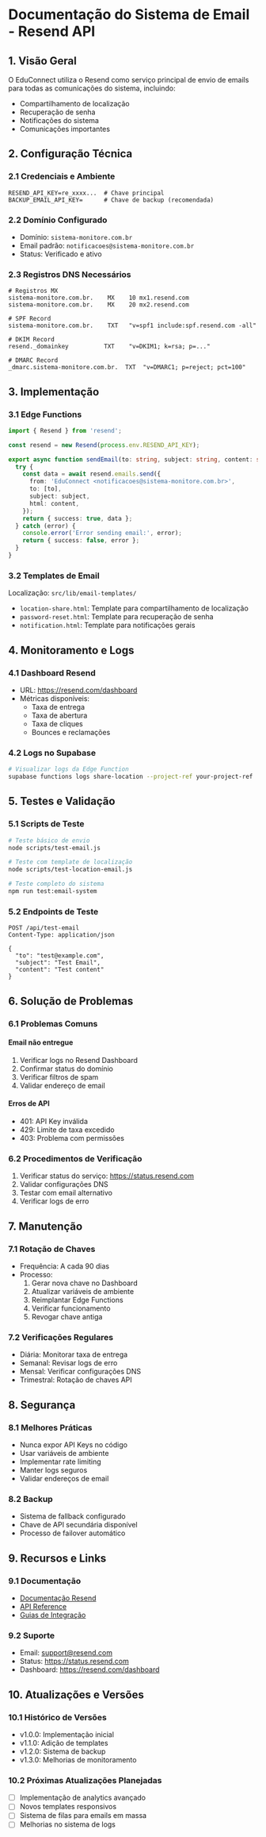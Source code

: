 # Documentação do Sistema de Email - Resend API

## 1. Visão Geral

O EduConnect utiliza o Resend como serviço principal de envio de emails para todas as comunicações do sistema, incluindo:
- Compartilhamento de localização
- Recuperação de senha
- Notificações do sistema
- Comunicações importantes

## 2. Configuração Técnica

### 2.1 Credenciais e Ambiente
```env
RESEND_API_KEY=re_xxxx...  # Chave principal
BACKUP_EMAIL_API_KEY=      # Chave de backup (recomendada)
```

### 2.2 Domínio Configurado
- Domínio: `sistema-monitore.com.br`
- Email padrão: `notificacoes@sistema-monitore.com.br`
- Status: Verificado e ativo

### 2.3 Registros DNS Necessários
```dns
# Registros MX
sistema-monitore.com.br.    MX    10 mx1.resend.com
sistema-monitore.com.br.    MX    20 mx2.resend.com

# SPF Record
sistema-monitore.com.br.    TXT   "v=spf1 include:spf.resend.com -all"

# DKIM Record
resend._domainkey          TXT    "v=DKIM1; k=rsa; p=..."

# DMARC Record
_dmarc.sistema-monitore.com.br.  TXT  "v=DMARC1; p=reject; pct=100"
```

## 3. Implementação

### 3.1 Edge Functions
```typescript
import { Resend } from 'resend';

const resend = new Resend(process.env.RESEND_API_KEY);

export async function sendEmail(to: string, subject: string, content: string) {
  try {
    const data = await resend.emails.send({
      from: 'EduConnect <notificacoes@sistema-monitore.com.br>',
      to: [to],
      subject: subject,
      html: content,
    });
    return { success: true, data };
  } catch (error) {
    console.error('Error sending email:', error);
    return { success: false, error };
  }
}
```

### 3.2 Templates de Email
Localização: `src/lib/email-templates/`
- `location-share.html`: Template para compartilhamento de localização
- `password-reset.html`: Template para recuperação de senha
- `notification.html`: Template para notificações gerais

## 4. Monitoramento e Logs

### 4.1 Dashboard Resend
- URL: https://resend.com/dashboard
- Métricas disponíveis:
  - Taxa de entrega
  - Taxa de abertura
  - Taxa de cliques
  - Bounces e reclamações

### 4.2 Logs no Supabase
```bash
# Visualizar logs da Edge Function
supabase functions logs share-location --project-ref your-project-ref
```

## 5. Testes e Validação

### 5.1 Scripts de Teste
```bash
# Teste básico de envio
node scripts/test-email.js

# Teste com template de localização
node scripts/test-location-email.js

# Teste completo do sistema
npm run test:email-system
```

### 5.2 Endpoints de Teste
```http
POST /api/test-email
Content-Type: application/json

{
  "to": "test@example.com",
  "subject": "Test Email",
  "content": "Test content"
}
```

## 6. Solução de Problemas

### 6.1 Problemas Comuns

#### Email não entregue
1. Verificar logs no Resend Dashboard
2. Confirmar status do domínio
3. Verificar filtros de spam
4. Validar endereço de email

#### Erros de API
- 401: API Key inválida
- 429: Limite de taxa excedido
- 403: Problema com permissões

### 6.2 Procedimentos de Verificação
1. Verificar status do serviço: https://status.resend.com
2. Validar configurações DNS
3. Testar com email alternativo
4. Verificar logs de erro

## 7. Manutenção

### 7.1 Rotação de Chaves
- Frequência: A cada 90 dias
- Processo:
  1. Gerar nova chave no Dashboard
  2. Atualizar variáveis de ambiente
  3. Reimplantar Edge Functions
  4. Verificar funcionamento
  5. Revogar chave antiga

### 7.2 Verificações Regulares
- Diária: Monitorar taxa de entrega
- Semanal: Revisar logs de erro
- Mensal: Verificar configurações DNS
- Trimestral: Rotação de chaves API

## 8. Segurança

### 8.1 Melhores Práticas
- Nunca expor API Keys no código
- Usar variáveis de ambiente
- Implementar rate limiting
- Manter logs seguros
- Validar endereços de email

### 8.2 Backup
- Sistema de fallback configurado
- Chave de API secundária disponível
- Processo de failover automático

## 9. Recursos e Links

### 9.1 Documentação
- [Documentação Resend](https://resend.com/docs)
- [API Reference](https://resend.com/docs/api-reference)
- [Guias de Integração](https://resend.com/guides)

### 9.2 Suporte
- Email: support@resend.com
- Status: https://status.resend.com
- Dashboard: https://resend.com/dashboard

## 10. Atualizações e Versões

### 10.1 Histórico de Versões
- v1.0.0: Implementação inicial
- v1.1.0: Adição de templates
- v1.2.0: Sistema de backup
- v1.3.0: Melhorias de monitoramento

### 10.2 Próximas Atualizações Planejadas
- [ ] Implementação de analytics avançado
- [ ] Novos templates responsivos
- [ ] Sistema de filas para emails em massa
- [ ] Melhorias no sistema de logs 